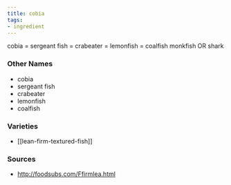 ```yaml
---
title: cobia
tags:
- ingredient
---
```

cobia = sergeant fish = crabeater = lemonfish = coalfish monkfish OR shark

### Other Names

* cobia
* sergeant fish
* crabeater
* lemonfish
* coalfish

### Varieties

* [[lean-firm-textured-fish]]

### Sources
* http://foodsubs.com/Ffirmlea.html
